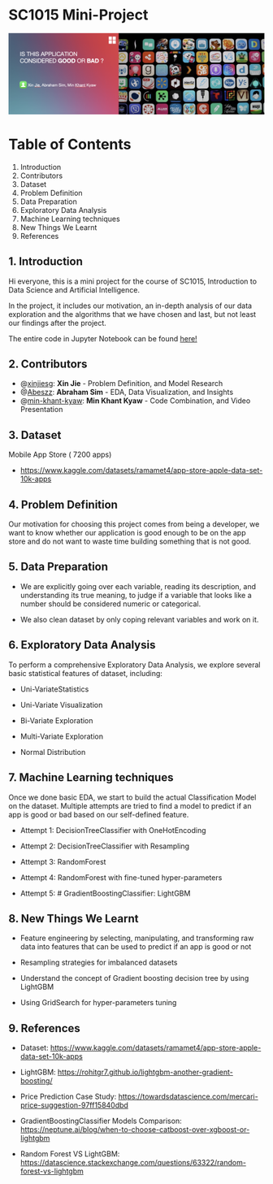   

# SC1015 Mini-Project

![alt text](open.png "Title")


# Table of Contents
1. Introduction
2. Contributors
3. Dataset
4. Problem Definition
5. Data Preparation
6. Exploratory Data Analysis
7. Machine Learning techniques
8. New Things We Learnt
9. References


## 1. Introduction
Hi everyone, this is a mini project for the course of SC1015, Introduction to Data Science and Artificial Intelligence.

In the project, it includes our motivation, an in-depth analysis of our data exploration and the algorithms that we have chosen and last, but not least our findings after the project.

The entire code in Jupyter Notebook can be found [here!](https://github.com/xinjiesg/SC1015-Mini-Project/blob/main/DSCi%20Group%20L%20finalv2.ipynb)

## 2. Contributors
-   @[xinjiesg](https://github.com/xinjiesg): **Xin Jie** - Problem Definition, and Model Research
-   @[Abeszz](https://github.com/Abeszz): **Abraham Sim** - EDA, Data Visualization, and Insights
-   @[min-khant-kyaw](https://github.com/min-khant-kyaw): **Min Khant Kyaw** - Code Combination, and Video Presentation


## 3. Dataset

Mobile App Store ( 7200 apps)
- https://www.kaggle.com/datasets/ramamet4/app-store-apple-data-set-10k-apps

## 4. Problem Definition

Our motivation for choosing this project comes from being a developer, we want to know whether our application is good enough to be on the app store and do not want to waste time building something that is not good.


## 5. Data Preparation

- We are explicitly going over each variable, reading its description, and understanding its true meaning, to judge if a variable that looks like a number should be considered numeric or categorical.

- We also clean dataset by only coping relevant variables and work on it. 

## 6. Exploratory Data Analysis


To perform a comprehensive Exploratory Data Analysis, we explore several basic statistical features of dataset, including:

- Uni-VariateStatistics

- Uni-Variate Visualization

- Bi-Variate Exploration

- Multi-Variate Exploration

- Normal Distribution


## 7. Machine Learning techniques

Once we done basic EDA, we start to build the actual Classification Model on the dataset. Multiple attempts are tried to find a model to predict if an app is good or bad based on our self-defined feature.

- Attempt 1: DecisionTreeClassifier with OneHotEncoding

- Attempt 2: DecisionTreeClassifier with Resampling

- Attempt 3: RandomForest

- Attempt 4: RandomForest with fine-tuned hyper-parameters

- Attempt 5: # GradientBoostingClassifier: LightGBM

  

## 8. New Things We Learnt

- Feature engineering by selecting, manipulating, and transforming raw data into features that can be used to predict if an app is good or not

- Resampling strategies for imbalanced datasets

- Understand the concept of Gradient boosting decision tree by using LightGBM

- Using GridSearch for hyper-parameters tuning

## 9. References

- Dataset: https://www.kaggle.com/datasets/ramamet4/app-store-apple-data-set-10k-apps

- LightGBM: https://rohitgr7.github.io/lightgbm-another-gradient-boosting/

- Price Prediction Case Study: https://towardsdatascience.com/mercari-price-suggestion-97ff15840dbd

- GradientBoostingClassifier Models Comparison: https://neptune.ai/blog/when-to-choose-catboost-over-xgboost-or-lightgbm

- Random Forest VS LightGBM: https://datascience.stackexchange.com/questions/63322/random-forest-vs-lightgbm
